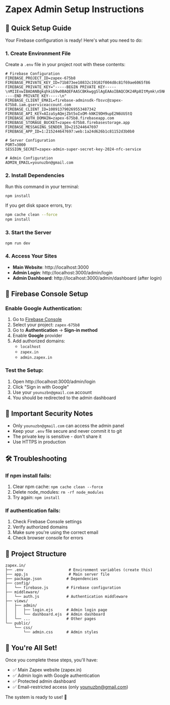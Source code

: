 # Zapex Admin Setup Instructions

## 🚀 Quick Setup Guide

Your Firebase configuration is ready! Here's what you need to do:

### 1. Create Environment File
Create a `.env` file in your project root with these contents:

```env
# Firebase Configuration
FIREBASE_PROJECT_ID=zapex-675b8
FIREBASE_PRIVATE_KEY_ID=71b873ee10832c19102f004d8c81f69ae6065f86
FIREBASE_PRIVATE_KEY="-----BEGIN PRIVATE KEY-----\nMIIEvwIBADANBgkqhkiG9w0BAQEFAASCBKkwggSlAgEAAoIBAQCOK24Rp8ItMymk\n5NHRSHjFfaSyDYUzNmDqYt9FZjAAwwmddZUpFteQmKhUgz1b4T2rhSZYUczFW7mT\nI7GDtv+V0cUMcCVafJCfpMu7FvNFyxLVSDtX5YWdSG0ZyZqYVpfv+k2Tc8RxtmQt\n64O753SxQZWiHAzR6nml7tok2Lh8rk9vbLJY1oRyc69vVrQHtYvlggMqmGbzIgiy\nIcuihzuJ3dyB5M4xHRmzdjh/9UEX9k8d3bNJ/Vzh5i0w5c9Eufs9v7tyrnH4G5zK\nFgFv1SGMGxKPef22qsCS3b+w/oDYbnzlF86cs1WYrHaESnGsQrptFZHFQcwnfUH4\nGbvEI0SRAgMBAAECggEADmme9ZV+EQa9J6kmT6sDClNd00qdWKcgPVazZ4XP4z3i\nf0bcrZ8SEKe3NeUdnu9HSRh9HgpB4faV6jGdxPpz7+hli2ihksoqv7JtUGzH0gkf\nokVZtcQQDvU5ETqPzHaH3eVQQLzlWvlIb+LOtqmE2hTp4lapYoz8ktqzXPWnA0Wi\nUaXXHulDcYFVGfjO8ozrFnX2xQHx8cQbjI6WD3U3M9XyNM/52/vGtk3CLrswFRO2\nWY2sJV5Q186YZUW+8oZsDL5K9L3lG+8B/OamhZRFUmA7qDXm5egMrxkoTZG+VrCh\n72tE7UF/KL7CJr/Lc5i7Q1rPiVcMZAHkDT4VbQ8uuQKBgQDHp8mLX01DhJZZ3ybZ\nITglAy3rkLTX48MZFY2yE0oQEHKN6gn7ZUXpS+3SErUimgMv0076JjvPpe5LwKEZ\nagrjlXLnwaf+CiqfqHB1v2XpTO7vH2DbbrS4wSV61Vr/Z1nU4U6n4ne+TByR4b0L\n4cEVkh1T3fJk7B43+NawHG2IyQKBgQC2So1nui4UJlYvVTU8+U7iSpuZJB43MdrQ\nH/ds4LzEKzLnkZJn8wbl9UIqu1v5oE3H1BOO+E2qCDBXT+zZfFMkp89hEp4MF9Ij\nNYiIxDHcm5ug881baWnWyCpMPNj+/EhRVe6tcDEzSk+nsl3rNhqigaQCxVOkedgr\nwCa+BwYJiQKBgQCSMj21rZpRB2Rk+K9krRuElrhoVvTlZSU2V/8C13cTHkgTvL2E\ndVrlAzFo80Ppy2br/UpGh/qiCXndxHbyuiCxF30lUTvnHKCrelanEfjZBfmr5Yky\nBPWWl/AO6u4QOSihZj4HVyChmvAMroSUj8GoPu70u3/EANX73F2wZZCbaQKBgQCU\nLcv+SmhUdslOFox9MQc/iXgsJyDsqvj8f0+oUJMBP0BU3o9NMk8kNJaBl+Vu6DDx\nw+HWMN8o3Rk2kECulZIcVNCNTw3sNJzbhBOlYR5K/q6mSihfKzQepH1FlZyqwTaj\n7x9iGrXTxI81eRdBMKy79nf0zKRuKaFgBwU3KQxuSQKBgQCGcFzS56j1UUImkU8N\niUVSkHuvmdK2z3RxwgYLFHhW2Rp5ItOa874KfCyEvWLW3UncQ/irHBmGuh1kINQ8\nSvh3PCt0jxip5HAnsXAm3+4aNNMZ0uDsUAYMoUi3jGaR3/nUZOdx7MJYFMw2qgCn\nSCbXGRF+YIngLXV9pvUha+A+eA==\n-----END PRIVATE KEY-----\n"
FIREBASE_CLIENT_EMAIL=firebase-adminsdk-fbsvc@zapex-675b8.iam.gserviceaccount.com
FIREBASE_CLIENT_ID=108913790269553487342
FIREBASE_API_KEY=AIzaSyAQmjZbt5oIxOM-kNKI9DH9upE2N6UUStQ
FIREBASE_AUTH_DOMAIN=zapex-675b8.firebaseapp.com
FIREBASE_STORAGE_BUCKET=zapex-675b8.firebasestorage.app
FIREBASE_MESSAGING_SENDER_ID=215244647697
FIREBASE_APP_ID=1:215244647697:web:1a24d626b1c81152d3b0b0

# Server Configuration
PORT=3000
SESSION_SECRET=zapex-admin-super-secret-key-2024-nfc-service

# Admin Configuration
ADMIN_EMAIL=younuzbn@gmail.com
```

### 2. Install Dependencies
Run this command in your terminal:
```bash
npm install
```

If you get disk space errors, try:
```bash
npm cache clean --force
npm install
```

### 3. Start the Server
```bash
npm run dev
```

### 4. Access Your Sites
- **Main Website**: http://localhost:3000
- **Admin Login**: http://localhost:3000/admin/login
- **Admin Dashboard**: http://localhost:3000/admin/dashboard (after login)

## 🔐 Firebase Console Setup

### Enable Google Authentication:
1. Go to [Firebase Console](https://console.firebase.google.com/)
2. Select your project: `zapex-675b8`
3. Go to **Authentication** → **Sign-in method**
4. Enable **Google** provider
5. Add authorized domains:
   - `localhost`
   - `zapex.in`
   - `admin.zapex.in`

### Test the Setup:
1. Open http://localhost:3000/admin/login
2. Click "Sign in with Google"
3. Use your `younuzbn@gmail.com` account
4. You should be redirected to the admin dashboard

## 🚨 Important Security Notes

- Only `younuzbn@gmail.com` can access the admin panel
- Keep your `.env` file secure and never commit it to git
- The private key is sensitive - don't share it
- Use HTTPS in production

## 🛠️ Troubleshooting

### If npm install fails:
1. Clear npm cache: `npm cache clean --force`
2. Delete node_modules: `rm -rf node_modules`
3. Try again: `npm install`

### If authentication fails:
1. Check Firebase Console settings
2. Verify authorized domains
3. Make sure you're using the correct email
4. Check browser console for errors

## 📁 Project Structure
```
zapex.in/
├── .env                    # Environment variables (create this)
├── app.js                  # Main server file
├── package.json           # Dependencies
├── config/
│   └── firebase.js        # Firebase configuration
├── middleware/
│   └── auth.js            # Authentication middleware
├── views/
│   ├── admin/
│   │   ├── login.ejs      # Admin login page
│   │   └── dashboard.ejs  # Admin dashboard
│   └── ...                # Other pages
└── public/
    └── css/
        └── admin.css      # Admin styles
```

## 🎉 You're All Set!

Once you complete these steps, you'll have:
- ✅ Main Zapex website (zapex.in)
- ✅ Admin login with Google authentication
- ✅ Protected admin dashboard
- ✅ Email-restricted access (only younuzbn@gmail.com)

The system is ready to use! 🚀
